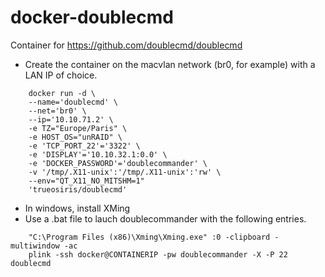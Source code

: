 # docker-doublecmd
Container for https://github.com/doublecmd/doublecmd

- Create the container on the macvlan network (br0, for example) with a LAN IP of choice.

```
    docker run -d \
    --name='doublecmd' \
    --net='br0' \
    --ip='10.10.71.2' \
    -e TZ="Europe/Paris" \
    -e HOST_OS="unRAID" \
    -e 'TCP_PORT_22'='3322' \
    -e 'DISPLAY'='10.10.32.1:0.0' \
    -e 'DOCKER_PASSWORD'='doublecommander' \
    -v '/tmp/.X11-unix':'/tmp/.X11-unix':'rw' \
    --env="QT_X11_NO_MITSHM=1" 
    'trueosiris/doublecmd'
```

- In windows, install XMing
- Use a .bat file to lauch doublecommander with the following entries.
```
    "C:\Program Files (x86)\Xming\Xming.exe" :0 -clipboard -multiwindow -ac
    plink -ssh docker@CONTAINERIP -pw doublecommander -X -P 22 doublecmd
```
